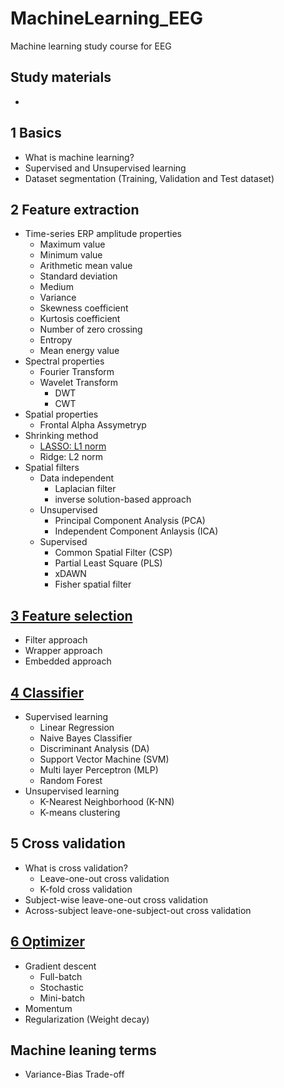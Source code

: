 # MachineLearning_EEG
Machine learning study course for EEG

## Study materials
-

## 1 Basics
- What is machine learning?
- Supervised and Unsupervised learning
- Dataset segmentation (Training, Validation and Test dataset)

## 2 Feature extraction
- Time-series ERP amplitude properties
  - Maximum value
  - Minimum value
  - Arithmetic mean value
  - Standard deviation
  - Medium
  - Variance
  - Skewness coefficient
  - Kurtosis coefficient
  - Number of zero crossing
  - Entropy
  - Mean energy value
- Spectral properties
  - Fourier Transform
  - Wavelet Transform
    - DWT
    - CWT
- Spatial properties
  - Frontal Alpha Assymetryp
- Shrinking method
  - [LASSO: L1 norm](http://blueskyvision.tistory.com/193)
  - Ridge: L2 norm
- Spatial filters
  - Data independent
    - Laplacian filter
    - inverse solution-based approach
  - Unsupervised
    - Principal Component Analysis (PCA)
    - Independent Component Anlaysis (ICA)
  - Supervised
    - Common Spatial Filter (CSP)
    - Partial Least Square (PLS)
    - xDAWN
    - Fisher spatial filter

## [3 Feature selection](https://github.com/tyami/ml-eeg/blob/master/tyang_ml_feature_selection.pdf)
- Filter approach
- Wrapper approach
- Embedded approach

## [4 Classifier](https://github.com/tyami/ml-eeg/blob/master/tyang_ml_classifier.pdf)
- Supervised learning
  - Linear Regression
  - Naive Bayes Classifier
  - Discriminant Analysis (DA)
  - Support Vector Machine (SVM)
  - Multi layer Perceptron (MLP)
  - Random Forest
- Unsupervised learning
  - K-Nearest Neighborhood (K-NN)
  - K-means clustering

## 5 Cross validation
 - What is cross validation?
   - Leave-one-out cross validation
   - K-fold cross validation
 - Subject-wise leave-one-out cross validation
 - Across-subject leave-one-subject-out cross validation

## [6 Optimizer](https://github.com/tyami/ml-eeg/blob/master/tyang_ml_optimizer.pdf)
 - Gradient descent
   - Full-batch
   - Stochastic
   - Mini-batch
 - Momentum
 - Regularization (Weight decay)
 
## Machine leaning terms
 - Variance-Bias Trade-off
